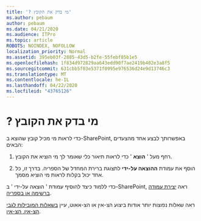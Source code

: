 ```yaml
---
title: '? מי בדק את הקובץ'
ms.author: pebaum
author: pebaum
ms.date: 04/21/2020
ms.audience: ITPro
ms.topic: article
ROBOTS: NOINDEX, NOFOLLOW
localization_priority: Normal
ms.assetid: 395eb03f-2885-43d5-b2fe-55febf85b1e5
ms.openlocfilehash: 1f834d972829aa643edd90f7ae2419b402e3a8f5
ms.sourcegitcommit: 631cbb5f03e5371f0995e976536d24e9d13746c3
ms.translationtype: MT
ms.contentlocale: he-IL
ms.lasthandoff: 04/22/2020
ms.locfileid: "43765126"
---
```

# <a name="who-has-a-file-checked-out"></a>? מי בדק את הקובץ

כדי לראות מי מכיל קובץ שהוצא ב-SharePoint, באפשרותך לבצע אחד מהצעדים הבאים:
  
1. רחף מעל ' **הוצא** ' כדי לראות תיאור כלי שאומר לך מי הוציא את הקובץ. 
    
2. הוסף את עמודת **ההוצאה על-ידי** לתצוגת ברירת המחדל של הספריה. בדרך זו, כל אחד יכול בקלות לראות מי הוציא מסמך. 
    
כדי ללמוד כיצד להוסיף עמודת ' הוצאה על-ידי ' ב-SharePoint, ראה [יצירת עמודה ברשימה או בספריה](https://go.microsoft.com/fwlink/?linkid=2019591). 
  
ראה שאלות נפוצות יותר אודות ביצוע הצ-אין או הצ-אאוט, עיין [בשאלות המובילות לגבי הצ-אין, הצ-אין](https://go.microsoft.com/fwlink/?linkid=2018786).
  

